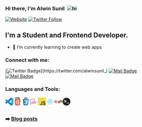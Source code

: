 ### Hi there, I'm Alwin Sunil &nbsp;<img src="https://user-images.githubusercontent.com/1303154/88677602-1635ba80-d120-11ea-84d8-d263ba5fc3c0.gif" width="26px" alt="hi">

[![Website](https://img.shields.io/website?label=alwinsunil.in&style=for-the-badge&url=https%3A%2F%2Falwinsunil.in)](https://alwinsunil.in)
[![Twitter Follow](https://img.shields.io/twitter/follow/alwinsunil_?color=1DA1F2&logo=twitter&style=for-the-badge)](https://twitter.com/intent/follow?&screen_name=alwinsunil_)

## I'm a Student and Frontend Developer.

- 🌱 I’m currently learning to create web apps

### Connect with me:

[![Twitter Badge](https://img.shields.io/badge/-@alwinsunil_-1ca0f1?style=flat&labelColor=1ca0f1&logo=twitter&logoColor=white&link=https://twitter.com/alwinsunil_)](https://twitter.com/alwinsunil_) [![Mail Badge](https://img.shields.io/badge/-@mr_alwin_-e84393?style=flat&labelColor=e84393&logo=instagram&logoColor=white)](https://instagram.com/mr_alwin_) [![Mail Badge](https://img.shields.io/badge/-alv14alwin-c0392b?style=flat&labelColor=c0392b&logo=gmail&logoColor=white)](mailto:alv14alwin@gmail.com@gmail.com)
<br />

### Languages and Tools:

<img align="left" alt="Visual Studio Code" width="26px" src="https://raw.githubusercontent.com/github/explore/80688e429a7d4ef2fca1e82350fe8e3517d3494d/topics/visual-studio-code/visual-studio-code.png" />
<img align="left" alt="HTML5" width="26px" src="https://raw.githubusercontent.com/github/explore/80688e429a7d4ef2fca1e82350fe8e3517d3494d/topics/html/html.png" />
<img align="left" alt="CSS3" width="26px" src="https://raw.githubusercontent.com/github/explore/80688e429a7d4ef2fca1e82350fe8e3517d3494d/topics/css/css.png" />
<img align="left" alt="Sass" width="26px" src="https://raw.githubusercontent.com/github/explore/80688e429a7d4ef2fca1e82350fe8e3517d3494d/topics/sass/sass.png" />
<img align="left" alt="JavaScript" width="26px" src="https://raw.githubusercontent.com/github/explore/80688e429a7d4ef2fca1e82350fe8e3517d3494d/topics/javascript/javascript.png" />
<img align="left" alt="React" width="26px" src="https://raw.githubusercontent.com/github/explore/80688e429a7d4ef2fca1e82350fe8e3517d3494d/topics/react/react.png" />
<img align="left" alt="Git" width="26px" src="https://raw.githubusercontent.com/github/explore/80688e429a7d4ef2fca1e82350fe8e3517d3494d/topics/git/git.png" />
<img align="left" alt="Terminal" width="26px" src="https://raw.githubusercontent.com/github/explore/80688e429a7d4ef2fca1e82350fe8e3517d3494d/topics/terminal/terminal.png" />

<br />
<br />

### ➡️ [Blog posts](https://blog.alwinsunil.in)

[website]: https://alwinsunil.in
[twitter]: https://twitter.com/alwinsunil_
[instagram]: https://instagram.com/mr_alwin_
